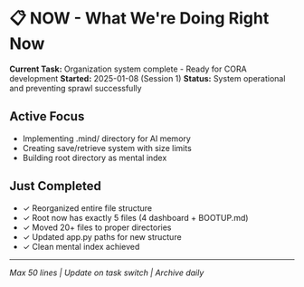 # 📋 NOW - What We're Doing Right Now

**Current Task:** Organization system complete - Ready for CORA development
**Started:** 2025-01-08 (Session 1)
**Status:** System operational and preventing sprawl successfully

## Active Focus
- Implementing .mind/ directory for AI memory
- Creating save/retrieve system with size limits
- Building root directory as mental index

## Just Completed
- ✓ Reorganized entire file structure
- ✓ Root now has exactly 5 files (4 dashboard + BOOTUP.md)
- ✓ Moved 20+ files to proper directories
- ✓ Updated app.py paths for new structure
- ✓ Clean mental index achieved

---
*Max 50 lines | Update on task switch | Archive daily*